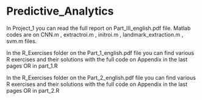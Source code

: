 # Predictive_Analytics
In Project_1 you can read the full report on Part_ΙΙΙ_english.pdf file.
Matlab codes are on CNN.m , extractroi.m , initroi.m , landmark_extraction.m , svm.m files.


In the R_Exercises folder on the Part_1_english.pdf file you can find various R exercises and their solutions with the full code on Appendix in the last pages OR in part_1.R


In the R_Exercises folder on the Part_2_english.pdf file you can find various R exercises and their solutions with the full code on Appendix in the last pages OR in part_2.R
